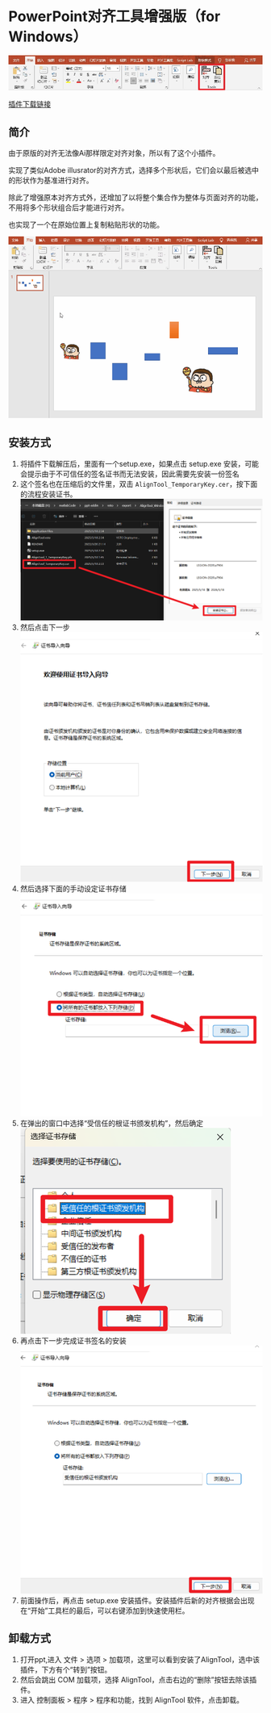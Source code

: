 # PowerPoint对齐工具增强版（for Windows）

![overview](./Resources/shotcut.jpg)

[插件下载链接](https://github.com/Juzhan/AlignTool/releases/tag/PowerPoint)

## 简介
<!-- ![detial](./Resources/shotcut_detial.jpg) -->

由于原版的对齐无法像Ai那样限定对齐对象，所以有了这个小插件。

实现了类似Adobe illusrator的对齐方式，选择多个形状后，它们会以最后被选中的形状作为基准进行对齐。


除此了增强原本对齐方式外，还增加了以将整个集合作为整体与页面对齐的功能，不用将多个形状组合后才能进行对齐。

也实现了一个在原始位置上复制粘贴形状的功能。

![detial](./Resources/show.gif)

## 安装方式


1. 将插件下载解压后，里面有一个setup.exe，如果点击 setup.exe 安装，可能会提示由于不可信任的签名证书而无法安装，因此需要先安装一份签名
2. 这个签名也在压缩后的文件里，双击 `AlignTool_TemporaryKey.cer`，按下面的流程安装证书。
![](./doc/cer.png)
3. 然后点击下一步
![](./doc/cer1.png)
4. 然后选择下面的手动设定证书存储
![](./doc/cer2.png)
5. 在弹出的窗口中选择“受信任的根证书颁发机构”，然后确定
![](./doc/cer3.png)
6. 再点击下一步完成证书签名的安装
![](./doc/cer4.png)
7. 前面操作后，再点击 setup.exe 安装插件。安装插件后新的对齐根据会出现在“开始”工具栏的最后，可以右键添加到快速使用栏。

## 卸载方式

1. 打开ppt,进入 文件 > 选项 > 加载项，这里可以看到安装了AlignTool，选中该插件，下方有个“转到”按钮。
2. 然后会跳出 COM 加载项，选择 AlignTool，点击右边的“删除”按钮去除该插件。
3. 进入 控制面板 > 程序 > 程序和功能，找到 AlignTool 软件，点击卸载。
